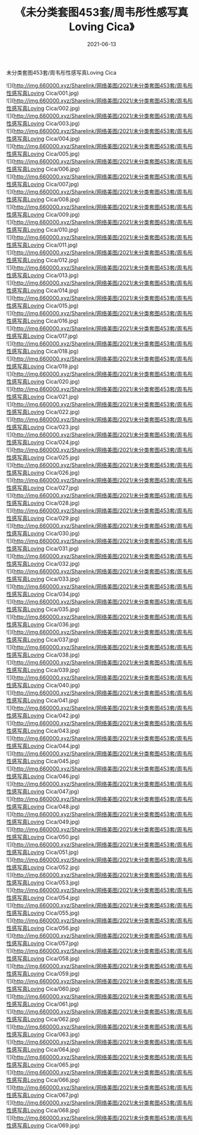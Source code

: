 ﻿---
layout: post
title:  《未分类套图453套/周韦彤性感写真Loving Cica》
date:   2021-06-13
img: http://img.660000.xyz/Sharelink/网络美图/2021/未分类套图453套/周韦彤性感写真Loving Cica/000.jpg
categories: [美女, 清纯, 唯美]
---

未分类套图453套/周韦彤性感写真Loving Cica

 ![](http://img.660000.xyz/Sharelink/网络美图/2021/未分类套图453套/周韦彤性感写真Loving Cica/001.jpg) <br>![](http://img.660000.xyz/Sharelink/网络美图/2021/未分类套图453套/周韦彤性感写真Loving Cica/002.jpg) <br>![](http://img.660000.xyz/Sharelink/网络美图/2021/未分类套图453套/周韦彤性感写真Loving Cica/003.jpg) <br>![](http://img.660000.xyz/Sharelink/网络美图/2021/未分类套图453套/周韦彤性感写真Loving Cica/004.jpg) <br>![](http://img.660000.xyz/Sharelink/网络美图/2021/未分类套图453套/周韦彤性感写真Loving Cica/005.jpg) <br>![](http://img.660000.xyz/Sharelink/网络美图/2021/未分类套图453套/周韦彤性感写真Loving Cica/006.jpg) <br>![](http://img.660000.xyz/Sharelink/网络美图/2021/未分类套图453套/周韦彤性感写真Loving Cica/007.jpg) <br>![](http://img.660000.xyz/Sharelink/网络美图/2021/未分类套图453套/周韦彤性感写真Loving Cica/008.jpg) <br>![](http://img.660000.xyz/Sharelink/网络美图/2021/未分类套图453套/周韦彤性感写真Loving Cica/009.jpg) <br>![](http://img.660000.xyz/Sharelink/网络美图/2021/未分类套图453套/周韦彤性感写真Loving Cica/010.jpg) <br>![](http://img.660000.xyz/Sharelink/网络美图/2021/未分类套图453套/周韦彤性感写真Loving Cica/011.jpg) <br>![](http://img.660000.xyz/Sharelink/网络美图/2021/未分类套图453套/周韦彤性感写真Loving Cica/012.jpg) <br>![](http://img.660000.xyz/Sharelink/网络美图/2021/未分类套图453套/周韦彤性感写真Loving Cica/013.jpg) <br>![](http://img.660000.xyz/Sharelink/网络美图/2021/未分类套图453套/周韦彤性感写真Loving Cica/014.jpg) <br>![](http://img.660000.xyz/Sharelink/网络美图/2021/未分类套图453套/周韦彤性感写真Loving Cica/015.jpg) <br>![](http://img.660000.xyz/Sharelink/网络美图/2021/未分类套图453套/周韦彤性感写真Loving Cica/016.jpg) <br>![](http://img.660000.xyz/Sharelink/网络美图/2021/未分类套图453套/周韦彤性感写真Loving Cica/017.jpg) <br>![](http://img.660000.xyz/Sharelink/网络美图/2021/未分类套图453套/周韦彤性感写真Loving Cica/018.jpg) <br>![](http://img.660000.xyz/Sharelink/网络美图/2021/未分类套图453套/周韦彤性感写真Loving Cica/019.jpg) <br>![](http://img.660000.xyz/Sharelink/网络美图/2021/未分类套图453套/周韦彤性感写真Loving Cica/020.jpg) <br>![](http://img.660000.xyz/Sharelink/网络美图/2021/未分类套图453套/周韦彤性感写真Loving Cica/021.jpg) <br>![](http://img.660000.xyz/Sharelink/网络美图/2021/未分类套图453套/周韦彤性感写真Loving Cica/022.jpg) <br>![](http://img.660000.xyz/Sharelink/网络美图/2021/未分类套图453套/周韦彤性感写真Loving Cica/023.jpg) <br>![](http://img.660000.xyz/Sharelink/网络美图/2021/未分类套图453套/周韦彤性感写真Loving Cica/024.jpg) <br>![](http://img.660000.xyz/Sharelink/网络美图/2021/未分类套图453套/周韦彤性感写真Loving Cica/025.jpg) <br>![](http://img.660000.xyz/Sharelink/网络美图/2021/未分类套图453套/周韦彤性感写真Loving Cica/026.jpg) <br>![](http://img.660000.xyz/Sharelink/网络美图/2021/未分类套图453套/周韦彤性感写真Loving Cica/027.jpg) <br>![](http://img.660000.xyz/Sharelink/网络美图/2021/未分类套图453套/周韦彤性感写真Loving Cica/028.jpg) <br>![](http://img.660000.xyz/Sharelink/网络美图/2021/未分类套图453套/周韦彤性感写真Loving Cica/029.jpg) <br>![](http://img.660000.xyz/Sharelink/网络美图/2021/未分类套图453套/周韦彤性感写真Loving Cica/030.jpg) <br>![](http://img.660000.xyz/Sharelink/网络美图/2021/未分类套图453套/周韦彤性感写真Loving Cica/031.jpg) <br>![](http://img.660000.xyz/Sharelink/网络美图/2021/未分类套图453套/周韦彤性感写真Loving Cica/032.jpg) <br>![](http://img.660000.xyz/Sharelink/网络美图/2021/未分类套图453套/周韦彤性感写真Loving Cica/033.jpg) <br>![](http://img.660000.xyz/Sharelink/网络美图/2021/未分类套图453套/周韦彤性感写真Loving Cica/034.jpg) <br>![](http://img.660000.xyz/Sharelink/网络美图/2021/未分类套图453套/周韦彤性感写真Loving Cica/035.jpg) <br>![](http://img.660000.xyz/Sharelink/网络美图/2021/未分类套图453套/周韦彤性感写真Loving Cica/036.jpg) <br>![](http://img.660000.xyz/Sharelink/网络美图/2021/未分类套图453套/周韦彤性感写真Loving Cica/037.jpg) <br>![](http://img.660000.xyz/Sharelink/网络美图/2021/未分类套图453套/周韦彤性感写真Loving Cica/038.jpg) <br>![](http://img.660000.xyz/Sharelink/网络美图/2021/未分类套图453套/周韦彤性感写真Loving Cica/039.jpg) <br>![](http://img.660000.xyz/Sharelink/网络美图/2021/未分类套图453套/周韦彤性感写真Loving Cica/040.jpg) <br>![](http://img.660000.xyz/Sharelink/网络美图/2021/未分类套图453套/周韦彤性感写真Loving Cica/041.jpg) <br>![](http://img.660000.xyz/Sharelink/网络美图/2021/未分类套图453套/周韦彤性感写真Loving Cica/042.jpg) <br>![](http://img.660000.xyz/Sharelink/网络美图/2021/未分类套图453套/周韦彤性感写真Loving Cica/043.jpg) <br>![](http://img.660000.xyz/Sharelink/网络美图/2021/未分类套图453套/周韦彤性感写真Loving Cica/044.jpg) <br>![](http://img.660000.xyz/Sharelink/网络美图/2021/未分类套图453套/周韦彤性感写真Loving Cica/045.jpg) <br>![](http://img.660000.xyz/Sharelink/网络美图/2021/未分类套图453套/周韦彤性感写真Loving Cica/046.jpg) <br>![](http://img.660000.xyz/Sharelink/网络美图/2021/未分类套图453套/周韦彤性感写真Loving Cica/047.jpg) <br>![](http://img.660000.xyz/Sharelink/网络美图/2021/未分类套图453套/周韦彤性感写真Loving Cica/048.jpg) <br>![](http://img.660000.xyz/Sharelink/网络美图/2021/未分类套图453套/周韦彤性感写真Loving Cica/049.jpg) <br>![](http://img.660000.xyz/Sharelink/网络美图/2021/未分类套图453套/周韦彤性感写真Loving Cica/050.jpg) <br>![](http://img.660000.xyz/Sharelink/网络美图/2021/未分类套图453套/周韦彤性感写真Loving Cica/051.jpg) <br>![](http://img.660000.xyz/Sharelink/网络美图/2021/未分类套图453套/周韦彤性感写真Loving Cica/052.jpg) <br>![](http://img.660000.xyz/Sharelink/网络美图/2021/未分类套图453套/周韦彤性感写真Loving Cica/053.jpg) <br>![](http://img.660000.xyz/Sharelink/网络美图/2021/未分类套图453套/周韦彤性感写真Loving Cica/054.jpg) <br>![](http://img.660000.xyz/Sharelink/网络美图/2021/未分类套图453套/周韦彤性感写真Loving Cica/055.jpg) <br>![](http://img.660000.xyz/Sharelink/网络美图/2021/未分类套图453套/周韦彤性感写真Loving Cica/056.jpg) <br>![](http://img.660000.xyz/Sharelink/网络美图/2021/未分类套图453套/周韦彤性感写真Loving Cica/057.jpg) <br>![](http://img.660000.xyz/Sharelink/网络美图/2021/未分类套图453套/周韦彤性感写真Loving Cica/058.jpg) <br>![](http://img.660000.xyz/Sharelink/网络美图/2021/未分类套图453套/周韦彤性感写真Loving Cica/059.jpg) <br>![](http://img.660000.xyz/Sharelink/网络美图/2021/未分类套图453套/周韦彤性感写真Loving Cica/060.jpg) <br>![](http://img.660000.xyz/Sharelink/网络美图/2021/未分类套图453套/周韦彤性感写真Loving Cica/061.jpg) <br>![](http://img.660000.xyz/Sharelink/网络美图/2021/未分类套图453套/周韦彤性感写真Loving Cica/062.jpg) <br>![](http://img.660000.xyz/Sharelink/网络美图/2021/未分类套图453套/周韦彤性感写真Loving Cica/063.jpg) <br>![](http://img.660000.xyz/Sharelink/网络美图/2021/未分类套图453套/周韦彤性感写真Loving Cica/064.jpg) <br>![](http://img.660000.xyz/Sharelink/网络美图/2021/未分类套图453套/周韦彤性感写真Loving Cica/065.jpg) <br>![](http://img.660000.xyz/Sharelink/网络美图/2021/未分类套图453套/周韦彤性感写真Loving Cica/066.jpg) <br>![](http://img.660000.xyz/Sharelink/网络美图/2021/未分类套图453套/周韦彤性感写真Loving Cica/067.jpg) <br>![](http://img.660000.xyz/Sharelink/网络美图/2021/未分类套图453套/周韦彤性感写真Loving Cica/068.jpg) <br>![](http://img.660000.xyz/Sharelink/网络美图/2021/未分类套图453套/周韦彤性感写真Loving Cica/069.jpg) <br>
